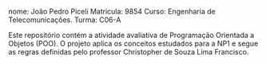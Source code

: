 nome: João Pedro Piceli
Matricula: 9854
Curso: Engenharia de Telecomunicações.
Turma: C06-A

 Este repositório contém a atividade avaliativa de Programação Orientada a Objetos (POO). 
O projeto aplica os conceitos estudados para a NP1 e segue as regras definidas pelo professor Christopher de Souza Lima Francisco.

